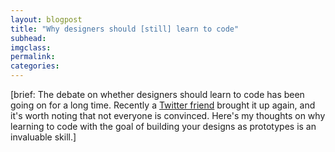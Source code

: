```yaml
---
layout: blogpost
title: "Why designers should [still] learn to code"
subhead:
imgclass:
permalink:
categories:
---
```


[brief: The debate on whether designers should learn to code has been going on for a long time. Recently a [Twitter friend](https://twitter.com/nathansmith/status/557603260459388931) brought it up again, and it's worth noting that not everyone is convinced. Here's my thoughts on why learning to code with the goal of building your designs as prototypes is an invaluable skill.]